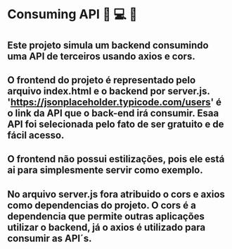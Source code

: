 # Consuming API :fork_and_knife: :computer: :iphone:

## Este projeto simula um backend consumindo uma API de terceiros usando axios e cors.

## O frontend do projeto é representado pelo arquivo index.html e o backend por server.js. 'https://jsonplaceholder.typicode.com/users' é o link da API que o back-end irá consumir. Esaa API foi selecionada pelo fato de ser gratuito e de fácil acesso.

## O frontend não possui estilizações, pois ele está ai para simplesmente servir como exemplo.
## No arquivo server.js fora atribuido o cors e axios como dependencias do projeto. O cors é a dependencia que permite outras aplicações utilizar o backend, já o axios é utilizado para consumir as API´s.